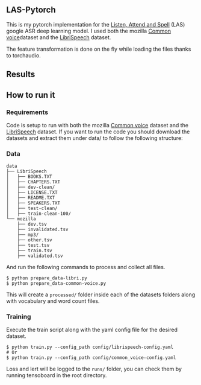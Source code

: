 ## LAS-Pytorch

This is my pytorch implementation for the [Listen, Attend and Spell](https://arxiv.org/abs/1508.01211v2) (LAS) google ASR deep learning model. I used both the mozilla [Common voice](https://voice.mozilla.org/en/datasets)dataset and the [LibriSpeech](https://www.openslr.org/12) dataset.

The feature transformation is done on the fly while loading the files thanks to torchaudio.

## Results

## How to run it

### Requirements
Code is setup to run with both the mozilla [Common voice](https://voice.mozilla.org/en/datasets) dataset and the [LibriSpeech](https://www.openslr.org/12) dataset. If you want to run the code you should download the datasets and extract them under data/ to follow the following structure:

### Data
```
data
├── LibriSpeech
│   ├── BOOKS.TXT
│   ├── CHAPTERS.TXT
│   ├── dev-clean/
│   ├── LICENSE.TXT
│   ├── README.TXT
│   ├── SPEAKERS.TXT
│   ├── test-clean/
│   ├── train-clean-100/
└── mozilla
    ├── dev.tsv
    ├── invalidated.tsv
    ├── mp3/
    ├── other.tsv
    ├── test.tsv
    ├── train.tsv
    ├── validated.tsv
```
And run the following commands to process and collect all files.

```
$ python prepare_data-libri.py
$ python prepare_data-common-voice.py
```
This will create a `processed/` folder inside each of the datasets folders along with vocabulary and word count files.

### Training
Execute the train script along with the yaml config file for the desired dataset.
```
$ python train.py --config_path config/librispeech-config.yaml
# Or
$ python train.py --config_path config/common_voice-config.yaml
```

Loss and lert will be logged to the `runs/` folder, you can check them by running tensoboard in the root directory.
